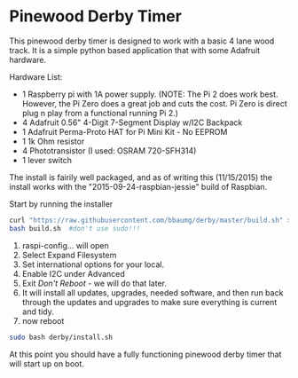 # Pinewood Derby Timer
This pinewood derby timer is designed to work with a basic 4 lane wood track.  It is a simple python based application that with some Adafruit hardware.

Hardware List:
*   1 Raspberry pi with 1A power supply. (NOTE:  The Pi 2 does work best.  However, the Pi Zero does a great job and cuts the cost.  Pi Zero is direct plug n play from a functional running Pi 2.)
*   4 Adafruit 0.56" 4-Digit 7-Segment Display w/I2C Backpack
*   1 Adafruit Perma-Proto HAT for Pi Mini Kit - No EEPROM
*   1 1k Ohm resistor
*   4 Phototransistor (I used:  OSRAM 720-SFH314)
*   1 lever switch

The install is fairily well packaged, and as of writing this (11/15/2015) the install works with the "2015-09-24-raspbian-jessie" build of Raspbian.

Start by running the installer

```bash
curl "https://raw.githubusercontent.com/bbaumg/derby/master/build.sh" > build.sh
bash build.sh  #don't use sudo!!!
```
1.  raspi-config... will open
2.  Select Expand Filesystem
3.  Set international options for your local.
4.  Enable I2C under Advanced
5.  Exit *Don't Reboot* - we will do that later.
6.  It will install all updates, upgrades, needed software, 
    and then run back through the updates and upgrades to make sure everything is current and tidy.
7.  now reboot

```bash
sudo bash derby/install.sh
```

At this point you should have a fully functioning pinewood derby timer that will start up on boot.


